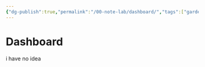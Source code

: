 ```yaml
---
{"dg-publish":true,"permalink":"/00-note-lab/dashboard/","tags":["gardenEntry"],"noteIcon":"","created":"2024-12-28T17:48:04.727+01:00","updated":"2024-12-31T14:45:38.605+01:00"}
---
```


# Dashboard
i have no idea

